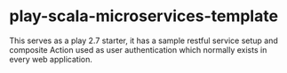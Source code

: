 # play-scala-microservices-template

This serves as a play 2.7 starter, it has a sample restful service setup and composite Action used as user authentication which normally
exists in every web application.
